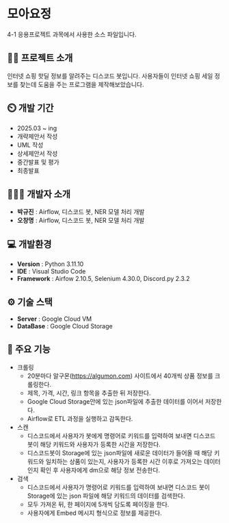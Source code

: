 # 모아요정
4-1 응용프로젝트 과목에서 사용한 소스 파일입니다.
## 👨‍🏫 프로젝트 소개
인터넷 쇼핑 핫딜 정보를 알려주는 디스코드 봇입니다. 사용자들이 인터넷 쇼핑 세일 정보를 찾는데 도움을 주는 프로그램을 제작해보았습니다. 

## ⏲️ 개발 기간 
- 2025.03 ~ ing
- 개략제안서 작성
- UML 작성
- 상세제안서 작성
- 중간발표 및 평가
- 최종발표
  
## 🧑‍🤝‍🧑 개발자 소개 
- **박규진** : Airflow, 디스코드 봇, NER 모델 처리 개발
- **오창명** : Airflow, 디스코드 봇, NER 모델 처리 개발
  
## 💻 개발환경
- **Version** : Python 3.11.10
- **IDE** : Visual Studio Code
- **Framework** : Airfow 2.10.5, Selenium 4.30.0, Discord.py 2.3.2

## ⚙️ 기술 스택
- **Server** : Google Cloud VM
- **DataBase** : Google Cloud Storage


## 📌 주요 기능
- 크롤링
  - 20분마다 알구몬(https://algumon.com) 사이트에서 40개씩 상품 정보를 크롤링한다.
  - 제목, 가격, 시간, 링크 항목을 추출한 뒤 저장한다.
  - Google Cloud Storage안에 있는 json파일에 추출한 데이터를 이어서 저장한다.
  - Airflow로 ETL 과정을 실행하고 감독한다.
- 스캔
   - 디스코드에서 사용자가 봇에게 명령어로 키워드를 입력하여 보내면 디스코드 봇이 해당 키워드와 사용자가 등록한 시간을 저장한다.
   - 디스코드봇이 Storage에 있는 json파일에 새로운 데이터가 들어올 때 해당 키워드와 일치하는 상품이 있는지, 사용자가 등록한 시간 이후로 가져오는 데이터 인지 확인 후 사용자에게 dm으로 해당 정보 전송한다.
- 검색
    - 디스코드에서 사용자가 명령어로 키워드를 입력하여 보내면 디스코드 봇이 Storage에 있는 json 파일에 해당 키워드의 데이터를 검색한다.
    - 모두 가져온 뒤, 한 페이지에 5개씩 담도록 페이징을 한다.
    - 사용자에게 Embed 메시지 형식으로 정보를 제공한다.
